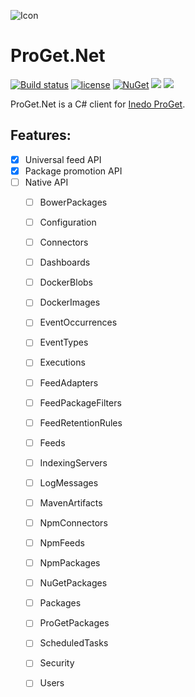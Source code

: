 ![Icon](http://i.imgur.com/r6KLIJa.png?1)
# ProGet.Net 
[![Build status](https://ci.appveyor.com/api/projects/status/wo54xvvft6bcf3wr?svg=true)](https://ci.appveyor.com/project/lvermeulen/proget-net) [![license](https://img.shields.io/github/license/lvermeulen/pullinghook.svg?maxAge=2592000)](https://github.com/lvermeulen/proget.net/blob/master/LICENSE) [![NuGet](https://img.shields.io/nuget/vpre/proget.net.svg?maxAge=2592000)](https://www.nuget.org/packages/proget.net/) ![](https://img.shields.io/badge/.net-4.5.2-yellowgreen.svg) ![](https://img.shields.io/badge/netstandard-1.4-yellowgreen.svg)

ProGet.Net is a C# client for [Inedo ProGet](https://inedo.com/proget).

## Features:
* [X] Universal feed API
* [X] Package promotion API
* [ ] Native API
	* [ ] BowerPackages              
	* [ ] Configuration              
	* [ ] Connectors                 
	* [ ] Dashboards                 
	* [ ] DockerBlobs                
	* [ ] DockerImages               
	* [ ] EventOccurrences           
	* [ ] EventTypes                 
	* [ ] Executions                 
	* [ ] FeedAdapters               
	* [ ] FeedPackageFilters         
	* [ ] FeedRetentionRules         
	* [ ] Feeds                      
	* [ ] IndexingServers            
	* [ ] LogMessages                
	* [ ] MavenArtifacts             
	* [ ] NpmConnectors              
	* [ ] NpmFeeds                   
	* [ ] NpmPackages                
	* [ ] NuGetPackages              
	* [ ] Packages                   
	* [ ] ProGetPackages             
	* [ ] ScheduledTasks             
	* [ ] Security                   
	* [ ] Users                      
 